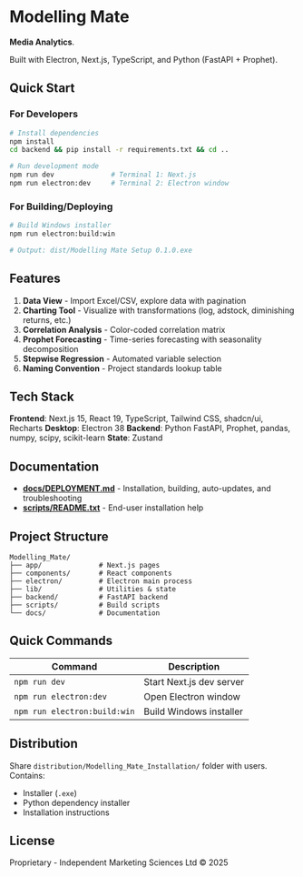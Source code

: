 # Modelling Mate

**Media Analytics**.

Built with Electron, Next.js, TypeScript, and Python (FastAPI + Prophet).

## Quick Start

### For Developers

```bash
# Install dependencies
npm install
cd backend && pip install -r requirements.txt && cd ..

# Run development mode
npm run dev              # Terminal 1: Next.js
npm run electron:dev     # Terminal 2: Electron window
```

### For Building/Deploying

```bash
# Build Windows installer
npm run electron:build:win

# Output: dist/Modelling Mate Setup 0.1.0.exe
```

## Features

1. **Data View** - Import Excel/CSV, explore data with pagination
2. **Charting Tool** - Visualize with transformations (log, adstock, diminishing returns, etc.)
3. **Correlation Analysis** - Color-coded correlation matrix
4. **Prophet Forecasting** - Time-series forecasting with seasonality decomposition
5. **Stepwise Regression** - Automated variable selection
6. **Naming Convention** - Project standards lookup table

## Tech Stack

**Frontend**: Next.js 15, React 19, TypeScript, Tailwind CSS, shadcn/ui, Recharts
**Desktop**: Electron 38
**Backend**: Python FastAPI, Prophet, pandas, numpy, scipy, scikit-learn
**State**: Zustand

## Documentation

- **[docs/DEPLOYMENT.md](docs/DEPLOYMENT.md)** - Installation, building, auto-updates, and troubleshooting
- **[scripts/README.txt](scripts/README.txt)** - End-user installation help

## Project Structure

```
Modelling_Mate/
├── app/              # Next.js pages
├── components/       # React components
├── electron/         # Electron main process
├── lib/              # Utilities & state
├── backend/          # FastAPI backend
├── scripts/          # Build scripts
└── docs/             # Documentation
```

## Quick Commands

| Command | Description |
|---------|-------------|
| `npm run dev` | Start Next.js dev server |
| `npm run electron:dev` | Open Electron window |
| `npm run electron:build:win` | Build Windows installer |

## Distribution
    
Share `distribution/Modelling_Mate_Installation/` folder with users. Contains:
- Installer (`.exe`)
- Python dependency installer
- Installation instructions

## License

Proprietary - Independent Marketing Sciences Ltd © 2025
